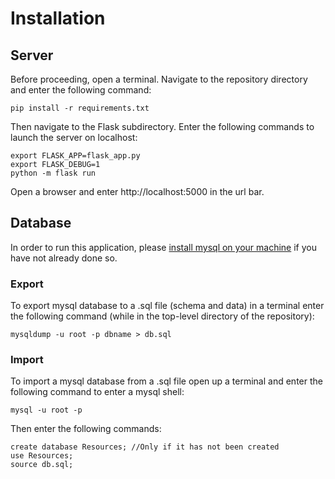 # Installation

## Server

Before proceeding, open a terminal. Navigate to the repository directory and enter the following command:

	pip install -r requirements.txt

Then navigate to the Flask subdirectory. Enter the following commands to launch the server on localhost:

	export FLASK_APP=flask_app.py
	export FLASK_DEBUG=1
	python -m flask run

Open a browser and enter http://localhost:5000 in the url bar.

## Database

In order to run this application, please [install mysql on your machine](https://dev.mysql.com/doc/refman/8.0/en/installing.html) if you have not already done so.

### Export 

To export mysql database to a .sql file (schema and data) in a terminal enter the following command (while in the top-level directory of the repository):

	mysqldump -u root -p dbname > db.sql

### Import

To import a mysql database from a .sql file open up a terminal and enter the following command to enter a mysql shell:

	mysql -u root -p

Then enter the following commands:

	create database Resources; //Only if it has not been created
	use Resources;
	source db.sql;

